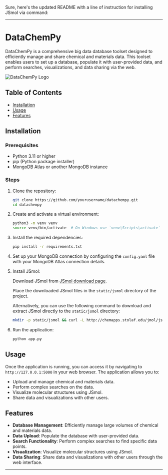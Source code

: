 Sure, here's the updated README with a line of instruction for installing JSmol via command:

---

# DataChemPy

DataChemPy is a comprehensive big data database toolset designed to efficiently manage and share chemical and materials data. This toolset enables users to set up a database, populate it with user-provided data, and perform searches, visualizations, and data sharing via the web.

![DataChemPy Logo](./datachempy_logo.jpg)

## Table of Contents

- [Installation](#installation)
- [Usage](#usage)
- [Features](#features)

## Installation

### Prerequisites

- Python 3.11 or higher
- pip (Python package installer)
- MongoDB Atlas or another MongoDB instance

### Steps

1. Clone the repository:

    ```bash
    git clone https://github.com/yourusername/datachempy.git
    cd datachempy
    ```

2. Create and activate a virtual environment:

    ```bash
    python3 -m venv venv
    source venv/bin/activate  # On Windows use `venv\Scripts\activate`
    ```

3. Install the required dependencies:

    ```bash
    pip install -r requirements.txt
    ```

4. Set up your MongoDB connection by configuring the `config.yaml` file with your MongoDB Atlas connection details.

5. Install JSmol:

    Download JSmol from [JSmol download page](http://wiki.jmol.org/index.php/Jmol_Download).

    Place the downloaded JSmol files in the `static/jsmol` directory of the project.

    Alternatively, you can use the following command to download and extract JSmol directly to the `static/jsmol` directory:

    ```bash
    mkdir -p static/jsmol && curl -L http://chemapps.stolaf.edu/jmol/jsmol.zip -o jsmol.zip && unzip jsmol.zip -d static/jsmol && rm jsmol.zip
    ```

6. Run the application:

    ```bash
    python app.py
    ```

## Usage

Once the application is running, you can access it by navigating to `http://127.0.0.1:5000` in your web browser. The application allows you to:

- Upload and manage chemical and materials data.
- Perform complex searches on the data.
- Visualize molecular structures using JSmol.
- Share data and visualizations with other users.

## Features

- **Database Management**: Efficiently manage large volumes of chemical and materials data.
- **Data Upload**: Populate the database with user-provided data.
- **Search Functionality**: Perform complex searches to find specific data points.
- **Visualization**: Visualize molecular structures using JSmol.
- **Data Sharing**: Share data and visualizations with other users through the web interface.

---
